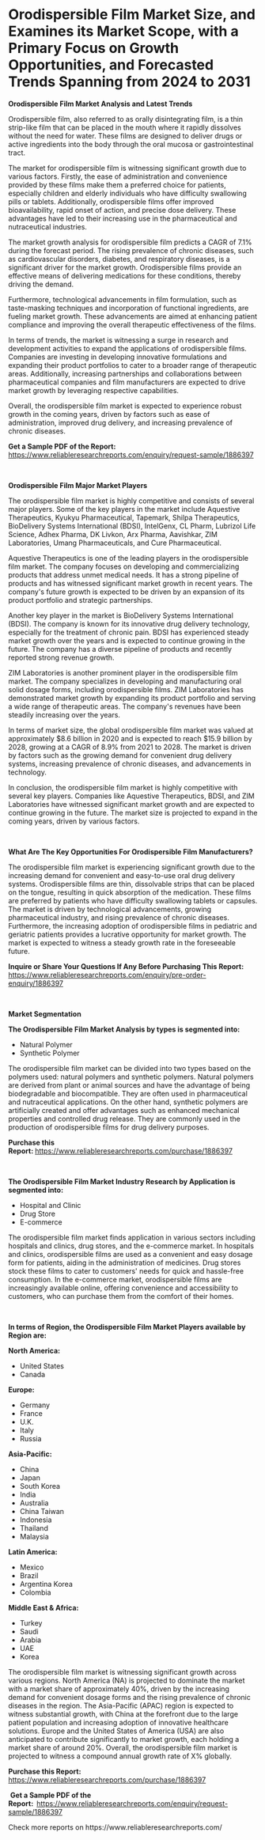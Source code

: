 <p><h1>Orodispersible Film Market Size, and Examines its Market Scope, with a Primary Focus on Growth Opportunities, and Forecasted Trends Spanning from 2024 to 2031</h1></p><p><strong>Orodispersible Film Market Analysis and Latest Trends</strong></p>
<p><p>Orodispersible film, also referred to as orally disintegrating film, is a thin strip-like film that can be placed in the mouth where it rapidly dissolves without the need for water. These films are designed to deliver drugs or active ingredients into the body through the oral mucosa or gastrointestinal tract.</p><p>The market for orodispersible film is witnessing significant growth due to various factors. Firstly, the ease of administration and convenience provided by these films make them a preferred choice for patients, especially children and elderly individuals who have difficulty swallowing pills or tablets. Additionally, orodispersible films offer improved bioavailability, rapid onset of action, and precise dose delivery. These advantages have led to their increasing use in the pharmaceutical and nutraceutical industries.</p><p>The market growth analysis for orodispersible film predicts a CAGR of 7.1% during the forecast period. The rising prevalence of chronic diseases, such as cardiovascular disorders, diabetes, and respiratory diseases, is a significant driver for the market growth. Orodispersible films provide an effective means of delivering medications for these conditions, thereby driving the demand.</p><p>Furthermore, technological advancements in film formulation, such as taste-masking techniques and incorporation of functional ingredients, are fueling market growth. These advancements are aimed at enhancing patient compliance and improving the overall therapeutic effectiveness of the films.</p><p>In terms of trends, the market is witnessing a surge in research and development activities to expand the applications of orodispersible films. Companies are investing in developing innovative formulations and expanding their product portfolios to cater to a broader range of therapeutic areas. Additionally, increasing partnerships and collaborations between pharmaceutical companies and film manufacturers are expected to drive market growth by leveraging respective capabilities.</p><p>Overall, the orodispersible film market is expected to experience robust growth in the coming years, driven by factors such as ease of administration, improved drug delivery, and increasing prevalence of chronic diseases.</p></p>
<p><strong>Get a Sample PDF of the Report:&nbsp;</strong> <a href="https://www.reliableresearchreports.com/enquiry/request-sample/1886397">https://www.reliableresearchreports.com/enquiry/request-sample/1886397</a></p>
<p>&nbsp;</p>
<p><strong>Orodispersible Film Major Market Players</strong></p>
<p><p>The orodispersible film market is highly competitive and consists of several major players. Some of the key players in the market include Aquestive Therapeutics, Kyukyu Pharmaceutical, Tapemark, Shilpa Therapeutics, BioDelivery Systems International (BDSI), IntelGenx, CL Pharm, Lubrizol Life Science, Adhex Pharma, DK Livkon, Arx Pharma, Aavishkar, ZIM Laboratories, Umang Pharmaceuticals, and Cure Pharmaceutical.</p><p>Aquestive Therapeutics is one of the leading players in the orodispersible film market. The company focuses on developing and commercializing products that address unmet medical needs. It has a strong pipeline of products and has witnessed significant market growth in recent years. The company's future growth is expected to be driven by an expansion of its product portfolio and strategic partnerships.</p><p>Another key player in the market is BioDelivery Systems International (BDSI). The company is known for its innovative drug delivery technology, especially for the treatment of chronic pain. BDSI has experienced steady market growth over the years and is expected to continue growing in the future. The company has a diverse pipeline of products and recently reported strong revenue growth.</p><p>ZIM Laboratories is another prominent player in the orodispersible film market. The company specializes in developing and manufacturing oral solid dosage forms, including orodispersible films. ZIM Laboratories has demonstrated market growth by expanding its product portfolio and serving a wide range of therapeutic areas. The company's revenues have been steadily increasing over the years.</p><p>In terms of market size, the global orodispersible film market was valued at approximately $8.6 billion in 2020 and is expected to reach $15.9 billion by 2028, growing at a CAGR of 8.9% from 2021 to 2028. The market is driven by factors such as the growing demand for convenient drug delivery systems, increasing prevalence of chronic diseases, and advancements in technology.</p><p>In conclusion, the orodispersible film market is highly competitive with several key players. Companies like Aquestive Therapeutics, BDSI, and ZIM Laboratories have witnessed significant market growth and are expected to continue growing in the future. The market size is projected to expand in the coming years, driven by various factors.</p></p>
<p>&nbsp;</p>
<p><strong>What Are The Key Opportunities For Orodispersible Film Manufacturers?</strong></p>
<p><p>The orodispersible film market is experiencing significant growth due to the increasing demand for convenient and easy-to-use oral drug delivery systems. Orodispersible films are thin, dissolvable strips that can be placed on the tongue, resulting in quick absorption of the medication. These films are preferred by patients who have difficulty swallowing tablets or capsules. The market is driven by technological advancements, growing pharmaceutical industry, and rising prevalence of chronic diseases. Furthermore, the increasing adoption of orodispersible films in pediatric and geriatric patients provides a lucrative opportunity for market growth. The market is expected to witness a steady growth rate in the foreseeable future.</p></p>
<p><strong>Inquire or Share Your Questions If Any Before Purchasing This Report:</strong> <a href="https://www.reliableresearchreports.com/enquiry/pre-order-enquiry/1886397">https://www.reliableresearchreports.com/enquiry/pre-order-enquiry/1886397</a></p>
<p>&nbsp;</p>
<p><strong>Market Segmentation</strong></p>
<p><strong>The Orodispersible Film Market Analysis by types is segmented into:</strong></p>
<p><ul><li>Natural Polymer</li><li>Synthetic Polymer</li></ul></p>
<p><p>The orodispersible film market can be divided into two types based on the polymers used: natural polymers and synthetic polymers. Natural polymers are derived from plant or animal sources and have the advantage of being biodegradable and biocompatible. They are often used in pharmaceutical and nutraceutical applications. On the other hand, synthetic polymers are artificially created and offer advantages such as enhanced mechanical properties and controlled drug release. They are commonly used in the production of orodispersible films for drug delivery purposes.</p></p>
<p><strong>Purchase this Report:&nbsp;</strong><a href="https://www.reliableresearchreports.com/purchase/1886397">https://www.reliableresearchreports.com/purchase/1886397</a></p>
<p>&nbsp;</p>
<p><strong>The Orodispersible Film Market Industry Research by Application is segmented into:</strong></p>
<p><ul><li>Hospital and Clinic</li><li>Drug Store</li><li>E-commerce</li></ul></p>
<p><p>The orodispersible film market finds application in various sectors including hospitals and clinics, drug stores, and the e-commerce market. In hospitals and clinics, orodispersible films are used as a convenient and easy dosage form for patients, aiding in the administration of medicines. Drug stores stock these films to cater to customers' needs for quick and hassle-free consumption. In the e-commerce market, orodispersible films are increasingly available online, offering convenience and accessibility to customers, who can purchase them from the comfort of their homes.</p></p>
<p>&nbsp;</p>
<p><strong>In terms of Region, the Orodispersible Film Market Players available by Region are:</strong></p>
<p>
    <p> <strong> North America: </strong>
        <ul>
            <li>United States</li>
            <li>Canada</li>
        </ul>
        </p> 
    <p> <strong> Europe: </strong>
        <ul>
            <li>Germany</li>
            <li>France</li>
            <li>U.K.</li>
            <li>Italy</li>
            <li>Russia</li>
        </ul>
        </p> 
    <p> <strong> Asia-Pacific: </strong>
        <ul>
            <li>China</li>
            <li>Japan</li>
            <li>South Korea</li>
            <li>India</li>
            <li>Australia</li>
            <li>China Taiwan</li>
            <li>Indonesia</li>
            <li>Thailand</li>
            <li>Malaysia</li>
        </ul>
        </p> 
    <p> <strong> Latin America: </strong>
        <ul>
            <li>Mexico</li>
            <li>Brazil</li>
            <li>Argentina Korea</li>
            <li>Colombia</li>
        </ul>
        </p> 
    <p> <strong> Middle East & Africa: </strong>
        <ul>
            <li>Turkey</li>
            <li>Saudi</li>
            <li>Arabia</li>
            <li>UAE</li>
            <li>Korea</li>
        </ul>
    </p>
    </p>
<p><p>The orodispersible film market is witnessing significant growth across various regions. North America (NA) is projected to dominate the market with a market share of approximately 40%, driven by the increasing demand for convenient dosage forms and the rising prevalence of chronic diseases in the region. The Asia-Pacific (APAC) region is expected to witness substantial growth, with China at the forefront due to the large patient population and increasing adoption of innovative healthcare solutions. Europe and the United States of America (USA) are also anticipated to contribute significantly to market growth, each holding a market share of around 20%.  Overall, the orodispersible film market is projected to witness a compound annual growth rate of X% globally.</p></p>
<p><strong>Purchase this Report: </strong><a href="https://www.reliableresearchreports.com/purchase/1886397">https://www.reliableresearchreports.com/purchase/1886397</a></p>
<p>&nbsp;<strong>Get a Sample PDF of the Report:&nbsp;&nbsp;</strong><a href="https://www.reliableresearchreports.com/enquiry/request-sample/1886397">https://www.reliableresearchreports.com/enquiry/request-sample/1886397</a></p>
<p><strong></strong></p>
<p>Check more reports on https://www.reliableresearchreports.com/</p>